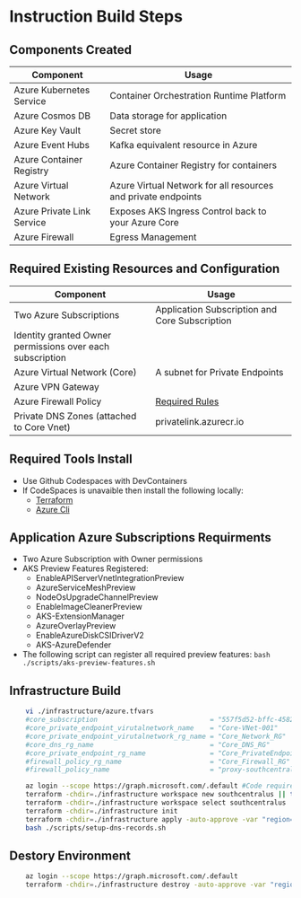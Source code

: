# Instruction Build Steps 

## Components Created
Component | Usage
------ | ------
Azure Kubernetes Service | Container Orchestration Runtime Platform  
Azure Cosmos DB | Data storage for application 
Azure Key Vault | Secret store 
Azure Event Hubs | Kafka equivalent resource in Azure
Azure Container Registry | Azure Container Registry for containers
Azure Virtual Network  | Azure Virtual Network for all resources and private endpoints
Azure Private Link Service | Exposes AKS Ingress Control back to your Azure Core
Azure Firewall | Egress Management 

## Required Existing Resources and Configuration
Component | Usage
--------------- | --------------- 
| Two Azure Subscriptions | Application Subscription and Core Subscription |
| Identity granted Owner permissions over each subscription |
| Azure Virtual Network (Core) | A subnet for Private Endpoints |
| Azure VPN Gateway | |
| Azure Firewall Policy | [Required Rules](https://learn.microsoft.com/en-us/azure/aks/outbound-rules-control-egress)
| Private DNS Zones (attached to Core Vnet) | privatelink.azurecr.io |

## Required Tools Install
* Use Github Codespaces with DevContainers
* If CodeSpaces is unavaible then install the following locally: 
    * [Terraform](https://developer.hashicorp.com/terraform/downloads)
    * [Azure Cli](https://learn.microsoft.com/en-us/cli/azure/install-azure-cli)

## Application Azure Subscriptions Requirments
* Two Azure Subscription with Owner permissions
* AKS Preview Features Registered: 
    * EnableAPIServerVnetIntegrationPreview
    * AzureServiceMeshPreview
    * NodeOsUpgradeChannelPreview
    * EnableImageCleanerPreview
    * AKS-ExtensionManager
    * AzureOverlayPreview
    * EnableAzureDiskCSIDriverV2
    * AKS-AzureDefender
* The following script can register all required preview features: `bash ./scripts/aks-preview-features.sh`

## Infrastructure Build
```bash
    vi ./infrastructure/azure.tfvars
    #core_subscription                            = "557f5d52-bffc-4582-bd0b-2cd706813031"
    #core_private_endpoint_virutalnetwork_name    = "Core-VNet-001"
    #core_private_endpoint_virutalnetwork_rg_name = "Core_Network_RG"
    #core_dns_rg_name                             = "Core_DNS_RG"
    #core_private_endpoint_rg_name                = "Core_PrivateEndpoints_RG"
    #firewall_policy_rg_name                      = "Core_Firewall_RG"
    #firewall_policy_name                         = "proxy-southcentral-policy"

    az login --scope https://graph.microsoft.com/.default #Code requires AAD permissions 
    terraform -chdir=./infrastructure workspace new southcentralus || true
    terraform -chdir=./infrastructure workspace select southcentralus
    terraform -chdir=./infrastructure init
    terraform -chdir=./infrastructure apply -auto-approve -var "region=southcentralus" -var-file="./azure.tfvars"
    bash ./scripts/setup-dns-records.sh
```

## Destory Environment
```bash
    az login --scope https://graph.microsoft.com/.default
    terraform -chdir=./infrastructure destroy -auto-approve -var "region=southcentralus" -var-file="./infrastructure/azure.tfvars"
```